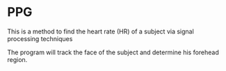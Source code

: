 # PPG
This is a method to find the heart rate (HR) of a subject via signal processing techniques

The program will track the face of the subject and determine his forehead region.
